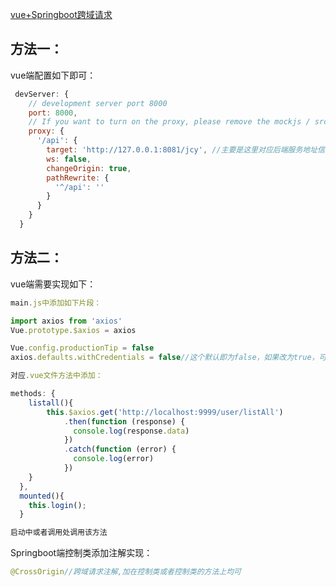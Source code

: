 [vue+Springboot跨域请求](https://www.cnblogs.com/zircon/p/9091225.html)

方法一：
-----------
vue端配置如下即可：
```js
 devServer: {
    // development server port 8000
    port: 8000,
    // If you want to turn on the proxy, please remove the mockjs / src / main.jsL11
    proxy: {
      '/api': {
        target: 'http://127.0.0.1:8081/jcy', //主要是这里对应后端服务地址信息
        ws: false,
        changeOrigin: true,
        pathRewrite: {
          '^/api': ''
        }
      }
    }
  }
````

方法二：
-----------
vue端需要实现如下：
```js
main.js中添加如下片段：

import axios from 'axios'
Vue.prototype.$axios = axios

Vue.config.productionTip = false
axios.defaults.withCredentials = false//这个默认即为false，如果改为true，可以传递session信息，后端要做相应修改来放行，本例中我们用false简单测试

对应.vue文件方法中添加：

methods: {    
    listall(){
        this.$axios.get('http://localhost:9999/user/listAll')
            .then(function (response) {
              console.log(response.data)
            })
            .catch(function (error) {
              console.log(error)
            })
    }
  },
  mounted(){
    this.login();
  }

启动中或者调用处调用该方法
```

Springboot端控制类添加注解实现：
```java
@CrossOrigin//跨域请求注解,加在控制类或者控制类的方法上均可

```
